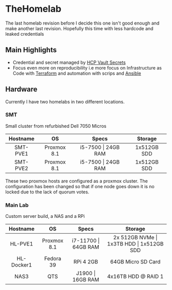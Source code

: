 # TheHomelab

The last homelab revision before I decide this one isn't good enough and make another last revision.
Hopefully this time with less hardcode and leaked credentials

## Main Highlights
- Credential and secret managed by [HCP Vault Secrets](https://developer.hashicorp.com/hcp/docs/vault-secrets)
- Focus even more on reproducibility i.e more focus on Infrastructure as Code with [Terraform](https://www.terraform.io/) and automation with scrips and [Ansible](https://www.ansible.com/)



## Hardware
Currently I have two homelabs in two different locations.

### SMT

Small cluster from refurbished Dell 7050 Micros

| Hostname |      OS     |        Specs        |   Storage   |
|:--------:|:-----------:|:-------------------:|:-----------:|
| SMT-PVE1 | Proxmox 8.1 | i5-7500 \| 24GB RAM | 1x512GB SDD |
| SMT-PVE2 | Proxmox 8.1 | i5-7500 \| 24GB RAM | 1x512GB SDD |

These two proxmox hosts are configured as a proxmox cluster. The configuration has been changed so that if one node goes down it is no locked due to the lack of quorum votes.


### Main Lab

Custom server build, a NAS and a RPi

|  Hostname  |      OS     |         Specs        |                  Storage                  |
|:----------:|:-----------:|:--------------------:|:-----------------------------------------:|
|   HL-PVE1  | Proxmox 8.1 | i7-11700 \| 64GB RAM | 2x 512GB NVMe \| 1x3TB HDD \| 1x512GB SDD |
| HL-Docker1 |  Fedora 39  |       RPi 4 2GB      |             64GB Micro SD Card            |
|    NAS3    |     QTS     |   J1900 \| 16GB RAM  |            4x16TB HDD @ RAID 1            |